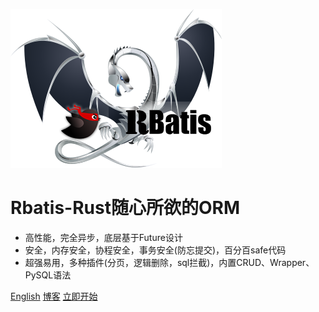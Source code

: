 ![logo](logo.png )

# Rbatis-Rust随心所欲的ORM

* 高性能，完全异步，底层基于Future设计
* 安全，内存安全，协程安全，事务安全(防忘提交)，百分百safe代码
* 超强易用，多种插件(分页，逻辑删除，sql拦截)，内置CRUD、Wrapper、PySQL语法

[English](en/)
[博客](blog.md)
[立即开始](#Rbatis-初始化)